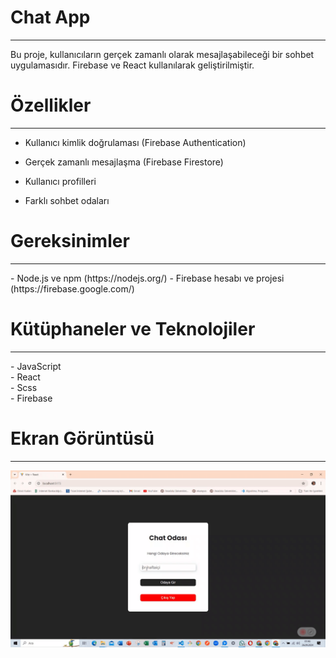 <h1>Chat App </h1>
<hr>
Bu proje, kullanıcıların gerçek zamanlı olarak mesajlaşabileceği bir sohbet uygulamasıdır. Firebase ve React kullanılarak geliştirilmiştir. <br>

<h1>Özellikler</h1>
<hr>

- Kullanıcı kimlik doğrulaması (Firebase Authentication) <br>

- Gerçek zamanlı mesajlaşma (Firebase Firestore) <br>

- Kullanıcı profilleri <br>

- Farklı sohbet odaları <br>

 <h1>Gereksinimler</h1>
<hr>
-  Node.js ve npm (https://nodejs.org/)
-  Firebase hesabı ve projesi (https://firebase.google.com/)

<h1>Kütüphaneler ve Teknolojiler</h1>
<hr>
-  JavaScript <br>
-  React <br>
-  Scss <br>
-  Firebase <br>

<h1>Ekran Görüntüsü</h1>
<hr>

![](images/Chat.gif)
